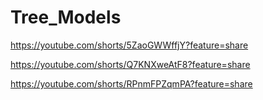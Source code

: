 # Tree_Models

https://youtube.com/shorts/5ZaoGWWffjY?feature=share

https://youtube.com/shorts/Q7KNXweAtF8?feature=share

https://youtube.com/shorts/RPnmFPZqmPA?feature=share
